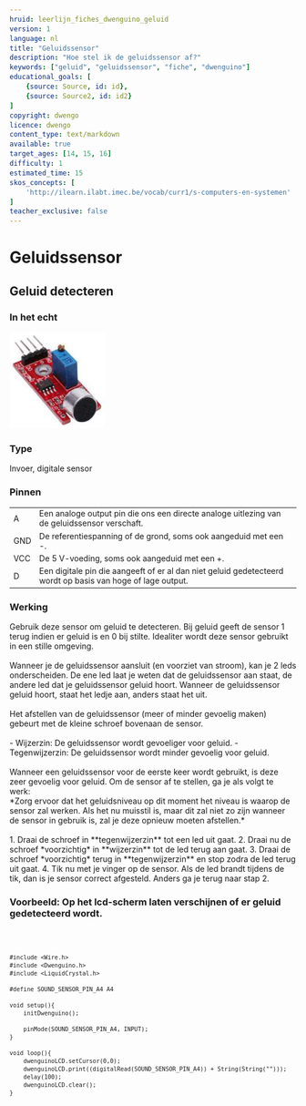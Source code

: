 ```yaml
---
hruid: leerlijn_fiches_dwenguino_geluid
version: 1
language: nl
title: "Geluidssensor"
description: "Hoe stel ik de geluidssensor af?"
keywords: ["geluid", "geluidssensor", "fiche", "dwenguino"]
educational_goals: [
    {source: Source, id: id}, 
    {source: Source2, id: id2}
]
copyright: dwengo
licence: dwengo
content_type: text/markdown
available: true
target_ages: [14, 15, 16]
difficulty: 1
estimated_time: 15
skos_concepts: [
    'http://ilearn.ilabt.imec.be/vocab/curr1/s-computers-en-systemen'
]
teacher_exclusive: false
---
```


<div class="dwengo_content fiche">
    <h1 class="title">Geluidssensor</h1>
    <h2 class="subtitle">Geluid detecteren</h2>
    <div class="items">
        <div class="info_item item">
            <h3 class="info_item_title">In het echt</h3>
            <p class="info_item_content">
                <img src="img/geluidssensor.png" alt="Een afbeelding van een geluidssensor." title="Een afbeelding van de geluidssensor."></img>
            </p>
        </div>
        <div class="info_item item">
            <h3 class="info_item_title">Type</h3>
            <p class="info_item_content">
                Invoer, digitale sensor 
            </p>
        </div>
        <div class="info_item item">
            <h3 class="info_item_title">Pinnen</h3>
            <p class="info_item_content">
                <table>
                    <tr><td>A</td><td>Een analoge output pin die ons een directe analoge uitlezing van de geluidssensor verschaft.</td></tr>
                    <tr><td>GND</td><td>De referentiespanning of de grond, soms ook aangeduid met een -.</td></tr>
                    <tr><td>VCC</td><td>De 5 V-voeding, soms ook aangeduid met een +.</td></tr>
                    <tr><td>D</td><td>Een digitale pin die aangeeft of er al dan niet geluid gedetecteerd wordt op basis van hoge of lage output.</td></tr>                
                </table>
            </p>
        </div>
        <div class="info_item item">
            <h3 class="info_item_title">Werking</h3>
            <p class="info_item_content">
                Gebruik deze sensor om geluid te detecteren. Bij geluid geeft de sensor 1 terug indien er geluid is en 0 bij stilte. Idealiter wordt deze sensor gebruikt in een stille omgeving.<br>
                <br>
                Wanneer je de geluidssensor aansluit (en voorziet van stroom), kan je 2 leds onderscheiden. De ene led laat je weten dat de geluidssensor aan staat, de andere led dat je geluidssensor geluid hoort. Wanneer de geluidssensor geluid hoort, staat het ledje aan, anders staat het uit.<br>
                <br>
                Het afstellen van de geluidssensor (meer of minder gevoelig maken) gebeurt met de kleine schroef bovenaan de sensor.<br>
                <br>
                - Wijzerzin: De geluidssensor wordt gevoeliger voor geluid.
                - Tegenwijzerzin: De geluidssensor wordt minder gevoelig voor geluid.<br>
                <br>
                Wanneer een geluidssensor voor de eerste keer wordt gebruikt, is deze zeer gevoelig voor geluid. Om de sensor af te stellen, ga je als volgt te werk:<br>
                *Zorg ervoor dat het geluidsniveau op dit moment het niveau is waarop de sensor zal werken. Als het nu muisstil is, maar dit zal niet zo zijn wanneer de sensor in gebruik is, zal je deze opnieuw moeten afstellen.*<br>
                <br>
                1. Draai de schroef in **tegenwijzerzin** tot een led uit gaat.
                2. Draai nu de schroef *voorzichtig* in **wijzerzin** tot de led terug aan gaat.
                3. Draai de schroef *voorzichtig* terug in **tegenwijzerzin** en stop zodra de led terug uit gaat.
                4. Tik nu met je vinger op de sensor. Als de led brandt tijdens de tik, dan is je sensor correct afgesteld. Anders ga je terug naar stap 2. 
            </p>
        </div>
        <div class="example_item item">
            <h3 class="example_item_title">Voorbeeld: Op het lcd-scherm laten verschijnen of er geluid gedetecteerd wordt.</h3>
            <p class="example_item_content">
<pre>
<code class="language-arduino">
    
    #include <Wire.h>
    #include <Dwenguino.h>
    #include <LiquidCrystal.h>

    #define SOUND_SENSOR_PIN_A4 A4

    void setup(){
        initDwenguino();

        pinMode(SOUND_SENSOR_PIN_A4, INPUT);
    }

    void loop(){
        dwenguinoLCD.setCursor(0,0);
        dwenguinoLCD.print((digitalRead(SOUND_SENSOR_PIN_A4)) + String(String("")));
        delay(100);
        dwenguinoLCD.clear();
    }
</code>
</pre> 
            </p>
        </div>
    </div>
</div>



